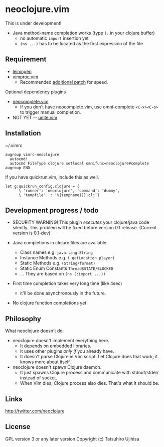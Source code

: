 # neoclojure.vim

This is under development!

* Java method-name completion works (type `(.` in your clojure buffer)
    * no automatic `import` insertion yet
    * `(ns ...)` has to be located as the first expression of the file

## Requirement

* [leiningen](http://leiningen.org/)
* [vimproc.vim](https://github.com/Shougo/vimproc.vim)
  * Recommended [additional patch](https://gist.github.com/ujihisa/4666b417034040295828) for speed.

Optional dependency plugins

* [neocomplete.vim](https://github.com/Shougo/neocomplete.vim)
    * If you don't have neocomplete.vim, use omni-complete
      `<C-x><C-o>` to trigger manual completion.
* NOT YET -- [unite.vim](https://github.com/Shougo/unite.vim)

## Installation

~/.vimrc

```vim
augroup vimrc-neoclojure
  autocmd!
  autocmd FileType clojure setlocal omnifunc=neoclojure#complete
augroup END
```

If you have quickrun.vim, include this as well.

```vim
let g:quickrun_config.clojure = {
      \ 'runner': 'neoclojure', 'command': 'dummy',
      \ 'tempfile'  : '%{tempname()}.clj'}
```

## Development progress / todo

* SECURITY WARNING! This plugin *executes* your clojure/java code silently. This problem will be fixed before version 0.1 release. (Current version is 0.1-dev)
* Java completions in clojure files are available
    * Class names e.g. `java.lang.String`
    * Instance Methods e.g. `(.getLocation player)`
    * Static Methods e.g. `(String/format)`
    * Static Enum Constants `Thread$STATE/BLOCKED`
    * ... They are based on `(ns (:import ...))`

* First time completion takes very long time (like 4sec)
    * it'll be done asynchronously in the future.
* No clojure function completions yet.

## Philosophy

What neoclojure doesn't do:

* neoclojure doesn't implement everything here.
    * It depends on embedded libraries.
    * It uses other plugins *only if* you already have.
    * It doesn't parse Clojure in Vim script. Let Clojure does that work; it knows more about itself.
* neoclojure doesn't spawn Clojure daemon.
    * It just spawns Clojure process and communicate with stdout/stderr instead of socket.
    * When Vim dies, Clojure process also dies. That's what it should be.

## Links

<http://twitter.com/neoclojure>

## License

GPL version 3 or any later version
Copyright (c) Tatsuhiro Ujihisa
